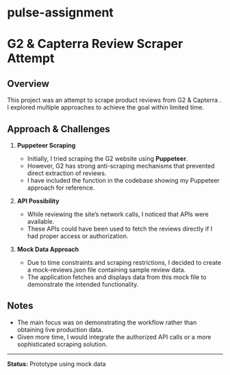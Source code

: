 # pulse-assignment
# G2 & Capterra Review Scraper Attempt

## Overview
This project was an attempt to scrape product reviews from G2 & Capterra .  
I explored multiple approaches to achieve the goal within limited time.

## Approach & Challenges
1. **Puppeteer Scraping**
   - Initially, I tried scraping the G2 website using **Puppeteer**.
   - However, G2 has strong anti-scraping mechanisms that prevented direct extraction of reviews.
   - I have included the function in the codebase showing my Puppeteer approach for reference.

2. **API Possibility**
   - While reviewing the site’s network calls, I noticed that APIs were available.
   - These APIs could have been used to fetch the reviews directly if I had proper access or authorization.

3. **Mock Data Approach**
   - Due to time constraints and scraping restrictions, I decided to create a mock-reviews.json file containing sample review data.
   - The application fetches and displays data from this mock file to demonstrate the intended functionality.

## Notes
- The main focus was on demonstrating the workflow rather than obtaining live production data.
- Given more time, I would integrate the authorized API calls or a more sophisticated scraping solution.

---
**Status:** Prototype using mock data

